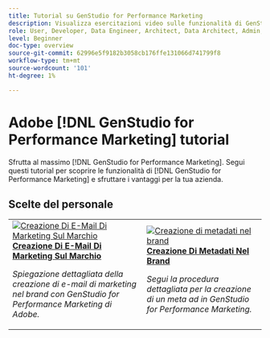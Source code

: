 ```yaml
---
title: Tutorial su GenStudio for Performance Marketing
description: Visualizza esercitazioni video sulle funzionalità di GenStudio for Performance Marketing. Scopri come creare rapidamente risorse on-brand, generare varianti e ottimizzare le esperienze.
role: User, Developer, Data Engineer, Architect, Data Architect, Admin, Leader
level: Beginner
doc-type: overview
source-git-commit: 62996e5f9182b3058cb176ffe131066d741799f8
workflow-type: tm+mt
source-wordcount: '101'
ht-degree: 1%

---
```



# Adobe [!DNL GenStudio for Performance Marketing] tutorial


Sfrutta al massimo [!DNL GenStudio for Performance Marketing]. Segui questi tutorial per scoprire le funzionalità di [!DNL GenStudio for Performance Marketing] e sfruttare i vantaggi per la tua azienda.

<!-- 

To get started, 

* See the **"What's New"** section below for the latest updates and features
* **Staff Picks** highlights some of our favorite content 
* Explore the content by topic and subtopic in the **left navigation**
* Use the **search** field at the top of the page if you know what you want to learn

Curated learning experiences by role and skill level are also offered in the courses section. Simply sign-in with your Adobe ID and navigate to **Learn > Recommended courses** in the top navigation.


<div id="recs-overview-body-1"></div>
<div id="recs-overview-body-2"></div>
<div id="recs-overview-body-3"></div>
<div id="recs-overview-body-4"></div>
<div id="recs-overview-body-5"></div>
<div id="recs-overview-body-6"></div>

<div id="staff-picks-section">

-->
## Scelte del personale

<table>
<tr>
  <td>
    <a href="./creating-experiences/creating-on-brand-emails.md">
      <img alt="Creazione Di E-Mail Di Marketing Sul Marchio" src="https://video.tv.adobe.com/v/3435056?format=jpeg" />
    </a>
    <div>
      <a href="./creating-experiences/creating-on-brand-emails.md">
    <strong>Creazione Di E-Mail Di Marketing Sul Marchio</strong>
    </a>
    </div>
    <p>
    <em>Spiegazione dettagliata della creazione di e-mail di marketing nel brand con GenStudio for Performance Marketing di Adobe.</em>
    <p>
  </td>
  <td>
    <a href="./creating-experiences/creating-on-meta-ads.md">
      <img alt="Creazione di metadati nel brand" src="https://video.tv.adobe.com/v/3435057?format=jpeg" />
    </a>
    <div>
      <a href="./creating-experiences/creating-on-meta-ads.mdd">
    <strong>Creazione Di Metadati Nel Brand</strong>
    </a>
    </div>
    <p>
    <em>Segui la procedura dettagliata per la creazione di un meta ad in GenStudio for Performance Marketing.</em>
    <p>
  </td>
</table>

</div>

<!--   
## Additional resources

[Adobe Analytics documentation](https://experienceleague.adobe.com/docs/analytics.html)

-->